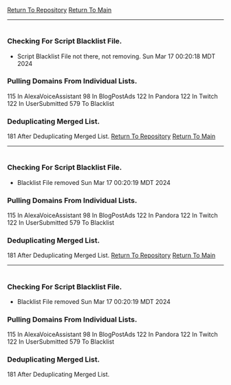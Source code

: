 [Return To Repository](https://github.com/DigitalWarrior/piholeparser/)
[Return To Main](https://github.com/DigitalWarrior/piholeparser/blob/master/RecentRunLogs/Mainlog.md)
____________________________________
# 
### Checking For Script Blacklist File.
* Script Blacklist File not there, not removing. Sun Mar 17 00:20:18 MDT 2024
### Pulling Domains From Individual Lists.
115 In AlexaVoiceAssistant
98 In BlogPostAds
122 In Pandora
122 In Twitch
122 In UserSubmitted
579 To Blacklist
### Deduplicating Merged List.
181 After Deduplicating Merged List.
[Return To Repository](https://github.com/DigitalWarrior/piholeparser/)
[Return To Main](https://github.com/DigitalWarrior/piholeparser/blob/master/RecentRunLogs/Mainlog.md)
____________________________________
# 
### Checking For Script Blacklist File.
* Blacklist File removed Sun Mar 17 00:20:19 MDT 2024
### Pulling Domains From Individual Lists.
115 In AlexaVoiceAssistant
98 In BlogPostAds
122 In Pandora
122 In Twitch
122 In UserSubmitted
579 To Blacklist
### Deduplicating Merged List.
181 After Deduplicating Merged List.
[Return To Repository](https://github.com/DigitalWarrior/piholeparser/)
[Return To Main](https://github.com/DigitalWarrior/piholeparser/blob/master/RecentRunLogs/Mainlog.md)
____________________________________
# 
### Checking For Script Blacklist File.
* Blacklist File removed Sun Mar 17 00:20:19 MDT 2024
### Pulling Domains From Individual Lists.
115 In AlexaVoiceAssistant
98 In BlogPostAds
122 In Pandora
122 In Twitch
122 In UserSubmitted
579 To Blacklist
### Deduplicating Merged List.
181 After Deduplicating Merged List.

